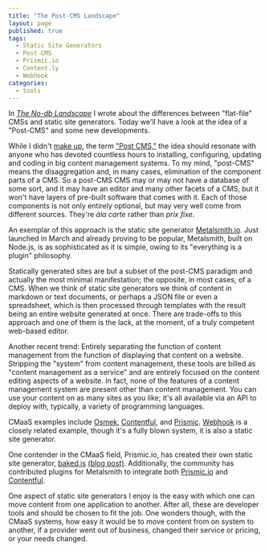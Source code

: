 ```yaml
---
title: "The Post-CMS Landscape"
layout: page
published: true
tags: 
  - Static Site Generators
  - Post CMS
  - Prismic.io
  - Content.ly
  - Webhook
categories: 
  - tools
---
```


In [_The No-db Landscape_](/tools/the-no-db-landscape/) I wrote about the differences between "flat-file" CMSs and static site generators. Today we'll have a look at the idea of a "Post-CMS" and some new developments.


While I didn't [make up](http://ben.balter.com/2012/10/01/welcome-to-the-post-cms-world/), the term ["Post CMS,"](http://developmentseed.org/blog/2012/07/27/build-cms-free-websites/) the idea should resonate with anyone who has devoted countless hours to installing, configuring, updating and coding in big content management systems. To my mind, "post-CMS" means the disaggregation and, in many cases, elimination of the component parts of a CMS. So a post-CMS CMS may or may not have a database of some sort, and it may have an editor and many other facets of a CMS, but it won't have layers of pre-built software that comes with it. Each of those components is not only entirely optional, but may very well come from different sources. They're _ála carte_ rather than _prix fixe_.

An exemplar of this approach is the static site generator [Metalsmith.io](http://www.metalsmith.io/). Just launched in March and already proving to be popular, Metalsmith, built on Node.js, is as sophisticated as it is simple, owing to its "everything is a plugin" philosophy. 

Statically generated sites are but a subset of the post-CMS paradigm and actually the most minimal manifestation; the opposite, in most cases, of a CMS. When we think of static site generators we think of content in markdown or text documents, or perhaps a JSON file or even a spreadsheet, which is then processed through templates with the result being an entire website generated at once. There are trade-offs to this approach and one of them is the lack, at the moment, of a truly competent web-based editor. 

Another recent trend: Entirely separating the function of content management from the function of displaying that content on a website. Stripping the "system" from content management, these tools are billed as "content management as a service" and are entirely focused on the content editing aspects of a website. In fact, none of the features of a content management system are present other than content management. You can use your content on as many sites as you like; it's all available via an API to deploy with, typically, a variety of programming languages.

CMaaS examples include [Osmek](http://osmek.com/), [Contentful](https://www.contentful.com/), and [Prismic](https://prismic.io/). [Webhook](http://www.webhook.com/) is a closely related example, though it's a fully blown system, it is also a static site generator.

One contender in the CMaaS field, Prismic.io, has created their own static site generator, [baked.js](http://prismicio.github.io/baked.js/) [(blog post)](https://blog.prismic.io/U3TAFgEAAC8AwopU/bakedjs-integrate-content-management-into-a-static-website-generator-using-javascript). Additionally, the community has contributed plugins for Metalsmith to integrate both [Prismic.io](https://github.com/mbanting/metalsmith-prismic) and [Contentful](https://github.com/contentful/contentful-metalsmith).

One aspect of static site generators I enjoy is the easy with which one can move content from one application to another. After all, these are developer tools and should be chosen to fit the job. One wonders though, with the CMaaS systems, how easy it would be to move content from on system to another, if a provider went out of business, changed their service or pricing, or your needs changed.
